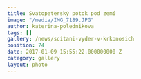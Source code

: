 ```yaml
---
title: Svatopeterský potok pod zemí
image: "/media/IMG_7189.JPG"
author: katerina-polednikova
tags: []
gallery: /news/scitani-vyder-v-krkonosich
position: 74
date: 2017-01-09 15:55:22.000000000 Z
category: gallery
layout: photo
---
```


